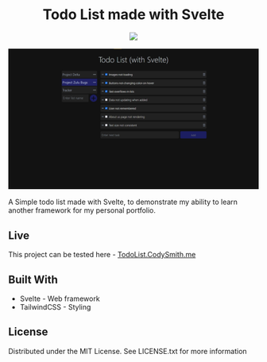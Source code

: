 <h1 align="center">Todo List made with Svelte</h1>
<p align="center">
  <a href="https://skillicons.dev">
    <img src="https://skillicons.dev/icons?i=svelte,js,tailwind" />
  </a>
</p>
<p align="center">
  <img src="todolist.png?raw=true" alt="Project webpage"/>
</p>

A Simple todo list made with Svelte, to demonstrate my ability to learn another framework for my personal portfolio.

## Live

This project can be tested here - [TodoList.CodySmith.me](http://todolist.codysmith.me/)

## Built With

-   Svelte - Web framework
-   TailwindCSS - Styling

## License

Distributed under the MIT License. See LICENSE.txt for more information
